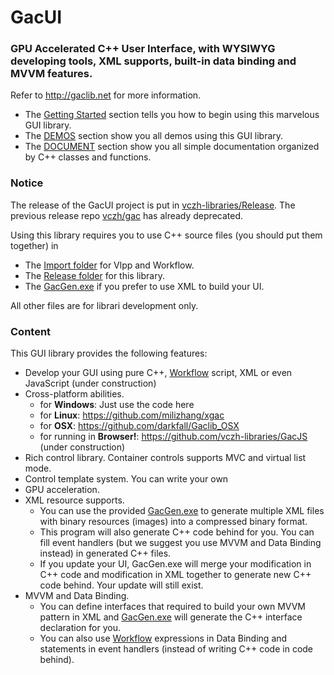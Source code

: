 # GacUI
### GPU Accelerated C++ User Interface, with WYSIWYG developing tools, XML supports, built-in data binding and MVVM features.

Refer to http://gaclib.net for more information.

* The [Getting Started](http://www.gaclib.net/GettingStart.html) section tells you how to begin using this marvelous GUI library.
* The [DEMOS](http://www.gaclib.net/Demos.html) section show you all demos using this GUI library.
* The [DOCUMENT](http://www.gaclib.net/Document/reference_gacui.html) section show you all simple documentation organized by C++ classes and functions.

### Notice
The release of the GacUI project is put in [vczh-libraries/Release](https://github.com/vczh-libraries/Release). The previous release repo [vczh/gac](https://github.com/vczh/gac) has already deprecated.

Using this library requires you to use C++ source files (you should put them together) in

* The [Import folder](https://github.com/vczh-libraries/GacUI/tree/master/Import) for Vlpp and Workflow.
* The [Release folder](https://github.com/vczh-libraries/GacUI/tree/master/Release) for this library.
* The [GacGen.exe](https://github.com/vczh-libraries/GacUI/tree/master/Tools/GacGen) if you prefer to use XML to build your UI.

All other files are for librari development only.

### Content
This GUI library provides the following features:
* Develop your GUI using pure C++, [Workflow](https://github.com/vczh-libraries/Workflow) script, XML or even JavaScript (under construction)
* Cross-platform abilities. 
    * for **Windows**: Just use the code here
    * for **Linux**: https://github.com/milizhang/xgac 
    * for **OSX**: https://github.com/darkfall/Gaclib_OSX
    * for running in **Browser!**: https://github.com/vczh-libraries/GacJS (under construction)
* Rich control library. Container controls supports MVC and virtual list mode.
* Control template system. You can write your own 
* GPU acceleration.
* XML resource supports.
    * You can use the provided [GacGen.exe](https://github.com/vczh-libraries/GacUI/tree/master/Tools/GacGen) to generate multiple XML files with binary resources (images) into a compressed binary format.
    * This program will also generate C++ code behind for you. You can fill event handlers (but we suggest you use MVVM and Data Binding instead) in generated C++ files.
    * If you update your UI, GacGen.exe will merge your modification in C++ code and modification in XML together to generate new C++ code behind. Your update will still exist.
* MVVM and Data Binding.
    * You can define interfaces that required to build your own MVVM pattern in XML and [GacGen.exe](https://github.com/vczh-libraries/GacUI/tree/master/Tools/GacGen) will generate the C++ interface declaration for you.
    * You can also use [Workflow](https://github.com/vczh-libraries/Workflow) expressions in Data Binding and statements in event handlers (instead of writing C++ code in code behind).
